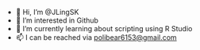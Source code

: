 - 👋 Hi, I’m @JLingSK
- 👀 I’m interested in Github
- 🌱 I’m currently learning about scripting using R Studio
- 📫 I can be reached via polibear6153@gmail.com

<!---
JLingSK/JLingSK is a ✨ special ✨ repository because its `README.md` (this file) appears on your GitHub profile.
You can click the Preview link to take a look at your changes.
--->
